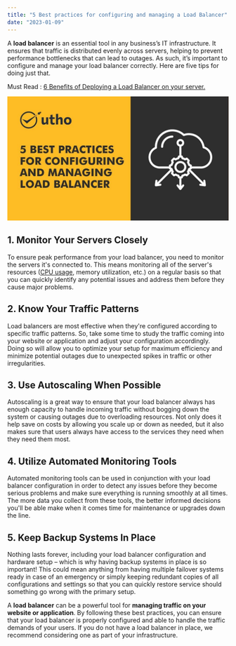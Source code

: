 ```yaml
---
title: "5 Best practices for configuring and managing a Load Balancer"
date: "2023-01-09"
---
```


A **load balancer** is an essential tool in any business’s IT infrastructure. It ensures that traffic is distributed evenly across servers, helping to prevent performance bottlenecks that can lead to outages. As such, it’s important to configure and manage your load balancer correctly. Here are five tips for doing just that. 

Must Read : [6 Benefits of Deploying a Load Balancer on your server.](https://utho.com/docs/tutorial/6-benefits-of-deploying-a-load-balancer-on-your-server/)

![5 Best practices for configuring and managing a Load Balancer](images/5-Best-practices-for-configuring-and-managing-a-Load-Balancer.jpg)

## 1\. Monitor Your Servers Closely

To ensure peak performance from your load balancer, you need to monitor the servers it's connected to. This means monitoring all of the server's resources ([CPU usage](https://www.techopedia.com/definition/28291/cpu-utilization), memory utilization, etc.) on a regular basis so that you can quickly identify any potential issues and address them before they cause major problems. 

## 2\. Know Your Traffic Patterns

Load balancers are most effective when they're configured according to specific traffic patterns. So, take some time to study the traffic coming into your website or application and adjust your configuration accordingly. Doing so will allow you to optimize your setup for maximum efficiency and minimize potential outages due to unexpected spikes in traffic or other irregularities. 

## 3\. Use Autoscaling When Possible

Autoscaling is a great way to ensure that your load balancer always has enough capacity to handle incoming traffic without bogging down the system or causing outages due to overloading resources. Not only does it help save on costs by allowing you scale up or down as needed, but it also makes sure that users always have access to the services they need when they need them most. 

## 4\. Utilize Automated Monitoring Tools

Automated monitoring tools can be used in conjunction with your load balancer configuration in order to detect any issues before they become serious problems and make sure everything is running smoothly at all times. The more data you collect from these tools, the better informed decisions you'll be able make when it comes time for maintenance or upgrades down the line. 

## 5\. Keep Backup Systems In Place

Nothing lasts forever, including your load balancer configuration and hardware setup – which is why having backup systems in place is so important! This could mean anything from having multiple failover systems ready in case of an emergency or simply keeping redundant copies of all configurations and settings so that you can quickly restore service should something go wrong with the primary setup. 

A **load balancer** can be a powerful tool for **managing traffic on your website or application**. By following these best practices, you can ensure that your load balancer is properly configured and able to handle the traffic demands of your users. If you do not have a load balancer in place, we recommend considering one as part of your infrastructure.

